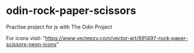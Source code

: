 # odin-rock-paper-scissors
Practise project for js with The Odin Project

For icons visit:
"https://www.vecteezy.com/vector-art/691497-rock-paper-scissors-neon-icons"